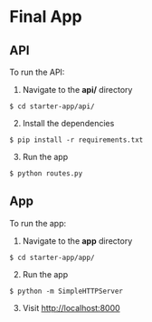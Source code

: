 # Final App

## API

To run the API:

1. Navigate to the **api/** directory 
  ```
  $ cd starter-app/api/
  ```

2. Install the dependencies
  ```
  $ pip install -r requirements.txt
  ```

3. Run the app
  ```
  $ python routes.py
  ```


## App

To run the app:

1. Navigate to the **app** directory
  ```
  $ cd starter-app/app/
  ```

2. Run the app
  ```
  $ python -m SimpleHTTPServer
  ```

3. Visit [http://localhost:8000](http://localhost:8000)
